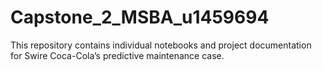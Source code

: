 # Capstone_2_MSBA_u1459694
This repository contains individual notebooks and project documentation for Swire Coca-Cola’s predictive maintenance case.
